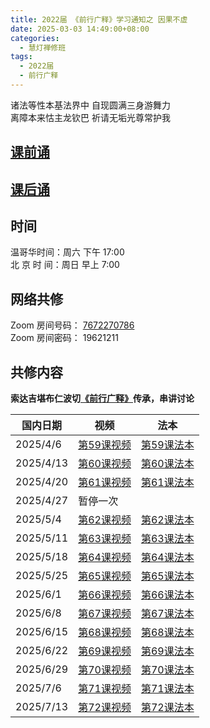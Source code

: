 ```yaml
---
title: 2022届 《前行广释》学习通知之 因果不虚
date: 2025-03-03 14:49:00+08:00
categories:
  - 慧灯禅修班
tags:
  - 2022届
  - 前行广释
---
```

诸法等性本基法界中 自现圆满三身游舞力  
离障本来怙主龙钦巴 祈请无垢光尊常护我




## [课前诵](https://s3.ap-northeast-1.wasabisys.com/hdcx/hdv/v/keqian2022.mp4)




## [课后诵](https://s3.ap-northeast-1.wasabisys.com/hdcx/hdv/videos/%E5%9B%9E%E5%90%91(2021%E7%89%88).mp4)




## 时间




温哥华时间：周六 下午 17:00\
北 京 时 间：周日 早上 7:00




## 网络共修




Zoom 房间号码： [7672270786](https://us02web.zoom.us/j/7672270786?pwd=bjRzNVpOT0g1cWF3WWVqVE1PZzlWZz09)\
Zoom 房间密码： 19621211




## 共修内容
  **索达吉堪布仁波切[《前行广释》](https://huidengchanxiu.net/refs/qxgs/)传承，串讲讨论** 




| 国内日期 | 视频 | 法本 |
|---|---|---|
|2025/4/6 | [第59课视频](https://s3.ap-northeast-1.wasabisys.com/hdcx/jmy/007-大圆满前行广释/007-前行广释视频/《大圆满前行》讲解第59课.mp4) | [第59课法本](https://huidengchanxiu.net/refs/qxgs/qxgs-06yg#前行广释第059课) |
|2025/4/13 | [第60课视频](https://s3.ap-northeast-1.wasabisys.com/hdcx/jmy/007-大圆满前行广释/007-前行广释视频/《大圆满前行》讲解第60课.mp4) | [第60课法本](https://huidengchanxiu.net/refs/qxgs/qxgs-06yg#前行广释第060课) |
|2025/4/20 | [第61课视频](https://s3.ap-northeast-1.wasabisys.com/hdcx/jmy/007-大圆满前行广释/007-前行广释视频/《大圆满前行》讲解第61课.mp4) | [第61课法本](https://huidengchanxiu.net/refs/qxgs/qxgs-06yg#前行广释第061课) |
|2025/4/27 | 暂停一次|
|2025/5/4 |[第62课视频](https://s3.ap-northeast-1.wasabisys.com/hdcx/jmy/007-大圆满前行广释/007-前行广释视频/《大圆满前行》讲解第62课.mp4) | [第62课法本](https://huidengchanxiu.net/refs/qxgs/qxgs-06yg#前行广释第062课) |
|2025/5/11 | [第63课视频](https://s3.ap-northeast-1.wasabisys.com/hdcx/jmy/007-大圆满前行广释/007-前行广释视频/《大圆满前行》讲解第63课.mp4) | [第63课法本](https://huidengchanxiu.net/refs/qxgs/qxgs-06yg#前行广释第063课) |
|2025/5/18 | [第64课视频](https://s3.ap-northeast-1.wasabisys.com/hdcx/jmy/007-大圆满前行广释/007-前行广释视频/《大圆满前行》讲解第64课.mp4) | [第64课法本](https://huidengchanxiu.net/refs/qxgs/qxgs-06yg#前行广释第064课) |
|2025/5/25 | [第65课视频](https://s3.ap-northeast-1.wasabisys.com/hdcx/jmy/007-大圆满前行广释/007-前行广释视频/《大圆满前行》讲解第65课.mp4) | [第65课法本](https://huidengchanxiu.net/refs/qxgs/qxgs-06yg#前行广释第065课) |
|2025/6/1 |  [第66课视频](https://s3.ap-northeast-1.wasabisys.com/hdcx/jmy/007-大圆满前行广释/007-前行广释视频/《大圆满前行》讲解第66课.mp4) | [第66课法本](https://huidengchanxiu.net/refs/qxgs/qxgs-06yg#前行广释第066课) |
|2025/6/8 |  [第67课视频](https://s3.ap-northeast-1.wasabisys.com/hdcx/jmy/007-大圆满前行广释/007-前行广释视频/《大圆满前行》讲解第67课.mp4) | [第67课法本](https://huidengchanxiu.net/refs/qxgs/qxgs-06yg#前行广释第067课) |
|2025/6/15 | [第68课视频](https://s3.ap-northeast-1.wasabisys.com/hdcx/jmy/007-大圆满前行广释/007-前行广释视频/《大圆满前行》讲解第68课.mp4) | [第68课法本](https://huidengchanxiu.net/refs/qxgs/qxgs-06yg#前行广释第068课) |
|2025/6/22 | [第69课视频](https://s3.ap-northeast-1.wasabisys.com/hdcx/jmy/007-大圆满前行广释/007-前行广释视频/《大圆满前行》讲解第69课.mp4) | [第69课法本](https://huidengchanxiu.net/refs/qxgs/qxgs-06yg#前行广释第069课) |
|2025/6/29 | [第70课视频](https://s3.ap-northeast-1.wasabisys.com/hdcx/jmy/007-大圆满前行广释/007-前行广释视频/《大圆满前行》讲解第70课.mp4) | [第70课法本](https://huidengchanxiu.net/refs/qxgs/qxgs-06yg#前行广释第070课) |
|2025/7/6 |  [第71课视频](https://s3.ap-northeast-1.wasabisys.com/hdcx/jmy/007-大圆满前行广释/007-前行广释视频/《大圆满前行》讲解第71课.mp4) | [第71课法本](https://huidengchanxiu.net/refs/qxgs/qxgs-06yg#前行广释第071课) |
|2025/7/13 |[第72课视频](https://s3.ap-northeast-1.wasabisys.com/hdcx/jmy/007-大圆满前行广释/007-前行广释视频/《大圆满前行》讲解第72课.mp4) | [第72课法本](https://huidengchanxiu.net/refs/qxgs/qxgs-06yg#前行广释第072课) |



